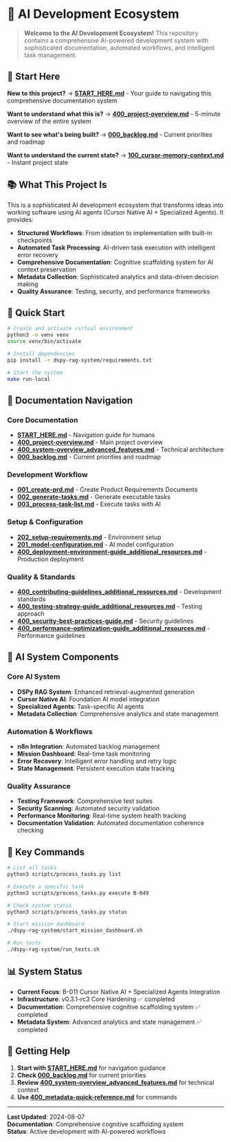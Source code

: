 <!-- CONTEXT_REFERENCE: 400_context-priority-guide.md -->
<!-- MODULE_REFERENCE: 102_memory-context-state.md -->
<!-- MODULE_REFERENCE: B-011-DEPLOYMENT-GUIDE_production_deployment.md -->

# 🚀 AI Development Ecosystem

> **Welcome to the AI Development Ecosystem!** This repository contains a comprehensive AI-powered development system with sophisticated documentation, automated workflows, and intelligent task management.

## 🎯 **Start Here**

**New to this project?** → **[START_HERE.md](START_HERE.md)** - Your guide to navigating this comprehensive documentation system

**Want to understand what this is?** → **[400_project-overview.md](400_project-overview.md)** - 5-minute overview of the entire system

**Want to see what's being built?** → **[000_backlog.md](000_backlog.md)** - Current priorities and roadmap

**Want to understand the current state?** → **[100_cursor-memory-context.md](100_cursor-memory-context.md)** - Instant project state

## 📚 **What This Project Is**

This is a sophisticated AI development ecosystem that transforms ideas into working software using AI agents (Cursor Native AI + Specialized Agents). It provides:

- **Structured Workflows**: From ideation to implementation with built-in checkpoints
- **Automated Task Processing**: AI-driven task execution with intelligent error recovery
- **Comprehensive Documentation**: Cognitive scaffolding system for AI context preservation
- **Metadata Collection**: Sophisticated analytics and data-driven decision making
- **Quality Assurance**: Testing, security, and performance frameworks

## 🚀 **Quick Start**

```bash
# Create and activate virtual environment
python3 -m venv venv
source venv/bin/activate

# Install dependencies
pip install -r dspy-rag-system/requirements.txt

# Start the system
make run-local
```

## 📖 **Documentation Navigation**

### **Core Documentation**
- **[START_HERE.md](START_HERE.md)** - Navigation guide for humans
- **[400_project-overview.md](400_project-overview.md)** - Main project overview
- **[400_system-overview_advanced_features.md](400_system-overview_advanced_features.md)** - Technical architecture
- **[000_backlog.md](000_backlog.md)** - Current priorities and roadmap

### **Development Workflow**
- **[001_create-prd.md](001_create-prd.md)** - Create Product Requirements Documents
- **[002_generate-tasks.md](002_generate-tasks.md)** - Generate executable tasks
- **[003_process-task-list.md](003_process-task-list.md)** - Execute tasks with AI

### **Setup & Configuration**
- **[202_setup-requirements.md](202_setup-requirements.md)** - Environment setup
- **[201_model-configuration.md](201_model-configuration.md)** - AI model configuration
- **[400_deployment-environment-guide_additional_resources.md](400_deployment-environment-guide_additional_resources.md)** - Production deployment

### **Quality & Standards**
- **[400_contributing-guidelines_additional_resources.md](400_contributing-guidelines_additional_resources.md)** - Development standards
- **[400_testing-strategy-guide_additional_resources.md](400_testing-strategy-guide_additional_resources.md)** - Testing approach
- **[400_security-best-practices-guide.md](400_security-best-practices-guide.md)** - Security guidelines
- **[400_performance-optimization-guide_additional_resources.md](400_performance-optimization-guide_additional_resources.md)** - Performance guidelines

## 🤖 **AI System Components**

### **Core AI System**
- **DSPy RAG System**: Enhanced retrieval-augmented generation
- **Cursor Native AI**: Foundation AI model integration
- **Specialized Agents**: Task-specific AI agents
- **Metadata Collection**: Comprehensive analytics and state management

### **Automation & Workflows**
- **n8n Integration**: Automated backlog management
- **Mission Dashboard**: Real-time task monitoring
- **Error Recovery**: Intelligent error handling and retry logic
- **State Management**: Persistent execution state tracking

### **Quality Assurance**
- **Testing Framework**: Comprehensive test suites
- **Security Scanning**: Automated security validation
- **Performance Monitoring**: Real-time system health tracking
- **Documentation Validation**: Automated documentation coherence checking

## 🔧 **Key Commands**

```bash
# List all tasks
python3 scripts/process_tasks.py list

# Execute a specific task
python3 scripts/process_tasks.py execute B-049

# Check system status
python3 scripts/process_tasks.py status

# Start mission dashboard
./dspy-rag-system/start_mission_dashboard.sh

# Run tests
./dspy-rag-system/run_tests.sh
```

## 📊 **System Status**

- **Current Focus**: B-011 Cursor Native AI + Specialized Agents Integration
- **Infrastructure**: v0.3.1-rc3 Core Hardening ✅ completed
- **Documentation**: Comprehensive cognitive scaffolding system ✅ completed
- **Metadata System**: Advanced analytics and state management ✅ completed

## 🎯 **Getting Help**

1. **Start with [START_HERE.md](START_HERE.md)** for navigation guidance
2. **Check [000_backlog.md](000_backlog.md)** for current priorities
3. **Review [400_system-overview_advanced_features.md](400_system-overview_advanced_features.md)** for technical context
4. **Use [400_metadata-quick-reference.md](400_metadata-quick-reference.md)** for commands

---

**Last Updated**: 2024-08-07  
**Documentation**: Comprehensive cognitive scaffolding system  
**Status**: Active development with AI-powered workflows

